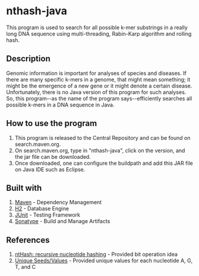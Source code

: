 # nthash-java
This program is used to search for all possible k-mer substrings in a really long DNA sequence using multi-threading, Rabin-Karp algorithm and rolling hash.

## Description
Genomic information is important for analyses of species and diseases. If there are many specific k-mers in a genome, that might mean something; it might be the emergence of a new gene or it might denote a certain disease. Unfortunately, there is no Java version of this program for such analyses. So, this program--as the name of the program says--efficiently searches all possible k-mers in a DNA sequence in Java.

## How to use the program
1. This program is released to the Central Repository and can be found on search.maven.org.
2. On search.maven.org, type in "nthash-java", click on the version, and the jar file can be downloaded.
3. Once downloaded, one can configure the buildpath and add this JAR file on Java IDE such as Eclipse.

## Built with
1. [Maven](https://maven.apache.org/) - Dependency Management <br />
2. [H2](https://www.h2database.com/html/main.html) - Database Engine <br />
3. [JUnit](https://junit.org/junit5/) - Testing Framework <br />
4. [Sonatype](https://www.sonatype.com/) - Build and Manage Artifacts <br />

## References
1. [ntHash: recursive nucleotide hashing](https://academic.oup.com/bioinformatics/article/32/22/3492/2525588) - Provided bit operation idea <br />
2. [Unique Seeds/Values](https://github.com/bcgsc/ntHash) - Provided unique values for each nucleotide A, G, T, and C <br />
